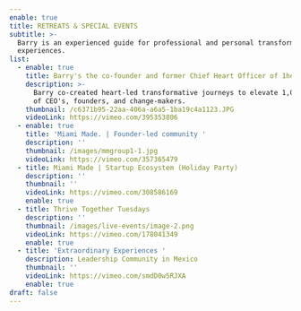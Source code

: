 ```yaml
---
enable: true
title: RETREATS & SPECIAL EVENTS
subtitle: >-
  Barry is an experienced guide for professional and personal transformative
  experiences.
list:
  - enable: true
    title: Barry's the co-founder and former Chief Heart Officer of 1heart ❤️
    description: >-
      Barry co-created heart-led transformative journeys to elevate 1,000+ lives
      of CEO's, founders, and change-makers.
    thumbnail: /c6371b95-22aa-406a-a6a5-1ba19c4a1123.JPG
    videoLink: https://vimeo.com/395353806
  - enable: true
    title: 'Miami Made. | Founder-led community '
    description: ''
    thumbnail: /images/mmgroup1-1.jpg
    videoLink: https://vimeo.com/357365479
  - title: Miami Made | Startup Ecosystem (Holiday Party)
    description: ''
    thumbnail: ''
    videoLink: https://vimeo.com/308586169
    enable: true
  - title: Thrive Together Tuesdays
    description: ''
    thumbnail: /images/live-events/image-2.png
    videoLink: https://vimeo.com/178041349
    enable: true
  - title: 'Extraordinary Experiences '
    description: Leadership Community in Mexico
    thumbnail: ''
    videoLink: https://vimeo.com/smdD0w5RJXA
    enable: true
draft: false
---
```


